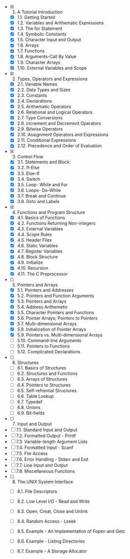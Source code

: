- [x] 1. A Tutorial Introduction  
  - [x] 1.1. Getting Started  
  - [x] 1.2. Variables and Arithematic Expressions  
  - [x] 1.3. The for Statement  
  - [x] 1.4. Symbolic Constants  
  - [x] 1.5. Character Input and Output  
  - [x] 1.6. Arrays  
  - [x] 1.7. Functions  
  - [x] 1.8. Arguments-Call By Value  
  - [x] 1.9. Character Arrays  
  - [x] 1.10. External Variables and Scope  
- [x] 2. Types, Operators and Expressions  
  - [x] 2.1. Variable Names
  - [x] 2.2. Data Types and Sizes
  - [x] 2.3. Constants
  - [x] 2.4. Declarations
  - [x] 2.5. Arithematic Operators
  - [x] 2.6. Relational and Logical Operators
  - [x] 2.7. Type Conversions
  - [x] 2.8. Increment and Decrement Operators
  - [x] 2.9. Bitwise Operators
  - [x] 2.10. Assignment Operators and Expressions
  - [x] 2.11. Conditional Expressions
  - [x] 2.12. Precedence and Order of Evaluation
- [x] 3. Control Flow
  - [x] 3.1. Statements and Block
  - [x] 3.2. If-Else
  - [x] 3.3. Else-If
  - [x] 3.4. Switch
  - [x] 3.5. Loop- While and For
  - [x] 3.6. Loops- Do-While
  - [x] 3.7. Break and Continue
  - [x] 3.8. Goto and Labels
- [x] 4. Functions and Program Structure
  - [x] 4.1. Basics of Functions
  - [x] 4.2. Functions Returning Non-integers
  - [x] 4.3. External Variables
  - [x] 4.4. Scope Rules
  - [x] 4.5. Header Files
  - [x] 4.6. Static Variables
  - [x] 4.7. Register Variables 
  - [x] 4.8. Block Structure
  - [x] 4.9. Initialize
  - [x] 4.10. Recursion
  - [x] 4.11. The C Preprocessor
- [ ] 5. Pointers and Arrays
  - [x] 5.1. Pointers and Addresses
  - [x] 5.2. Pointers and Function Arguments
  - [x] 5.3. Pointers and Arrays
  - [x] 5.4. Address Arithemetic
  - [x] 5.5. Character Pointers and Functions
  - [x] 5.6. Pointer Arrays; Pointers to Pointers
  - [x] 5.7. Multi-dimensional Arrays
  - [x] 5.8. Initialization of Pointer Arrays
  - [x] 5.9. Pointers vs. Multi-dimensional Arrays
  - [ ] 5.10. Command-line Arguments
  - [ ] 5.11. Pointers to Functions
  - [ ] 5.12. Complicated Declarations
- [ ] 6. Structures
  - [ ] 6.1. Basics of Structures
  - [ ] 6.2. Structures and Functions
  - [ ] 6.3. Arrays of Structures
  - [ ] 6.4. Pointers to Structures
  - [ ] 6.5. Self-refrential Structures
  - [ ] 6.6. Table Lookup
  - [ ] 6.7. Typedef
  - [ ] 6.8. Unions
  - [ ] 6.9. Bit-fields
- [ ] 7. Input and Output
 - [ ] 7.1. Standard Input and Output
 - [ ] 7.2. Formatted Output - Printf
 - [ ] 7.3. Variable-length Argument Lists
 - [ ] 7.4. Formatted Input - Scanf
 - [ ] 7.5. File Access
 - [ ] 7.6. Error Handling - Stderr and Exit
 - [ ] 7.7. Line Input and Output
 - [ ] 7.8. Miscellaneous Functions
- [ ] 8. The UNIX System Interface
  - [ ] 8.1. File Descriptors
  - [ ] 8.2. Low Level I/O - Read and Write
  - [ ] 8.3. Open, Creat, Close and Unlink
  - [ ] 8.4. Random Access - Lseek
  - [ ] 8.5. Example - An Implementation of Fopen and Getc
  - [ ] 8.6. Example - Listing Directories
  - [ ] 8.7. Example - A Storage Allocator
  